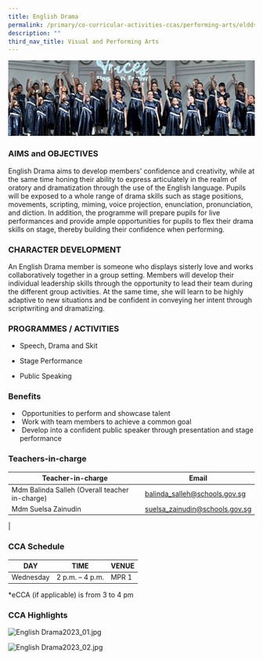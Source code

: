 ```yaml
---
title: English Drama
permalink: /primary/co-curricular-activities-ccas/performing-arts/eldds/
description: ""
third_nav_title: Visual and Performing Arts
---
```

![](/images/01%20Banner%20Photos/cca.jpg)

### **AIMS and OBJECTIVES** 
English Drama aims to develop members’ confidence and creativity, while at the same time honing their ability to express articulately in the realm of oratory and dramatization through the use of the English language. Pupils will be exposed to a whole range of drama skills such as stage positions, movements, scripting, miming, voice projection, enunciation, pronunciation, and diction. In addition, the programme will prepare pupils for live performances and provide ample opportunities for pupils to flex their drama skills on stage, thereby building their confidence when performing.  

  
### **CHARACTER DEVELOPMENT** 
An English Drama member is someone who displays sisterly love and works collaboratively together in a group setting. Members will develop their individual leadership skills through the opportunity to lead their team during the different group activities. At the same time, she will learn to be highly adaptive to new situations and be confident in conveying her intent through scriptwriting and dramatizing.  


### **PROGRAMMES / ACTIVITIES** 

*   Speech, Drama and Skit  
    
*   Stage Performance
*   Public Speaking


### **Benefits**

*    Opportunities to perform and showcase talent  
*    Work with team members to achieve a common goal 
*    Develop into a confident public speaker through presentation and stage performance  
    


### **Teachers-in-charge**

| Teacher-in-charge | Email |
| --- | --- |
| Mdm Balinda Salleh (Overall teacher in-charge) | balinda_salleh@schools.gov.sg |
| Mdm Suelsa Zainudin | suelsa_zainudin@schools.gov.sg  
 |

  


### **CCA Schedule**

| DAY | TIME | VENUE |
| --- | --- | --- |
| Wednesday | 2 p.m. – 4 p.m. | MPR 1 |

\*eCCA (if applicable) is from 3 to 4 pm  


### **CCA Highlights**

  
![English Drama2023_01.jpg](https://chijstnicholasgirls-moe-edu-sg-admin.cwp.sg/qql/slot/u569/Primary/CCAs/Performing%20Arts/English%20Drama/English%20Drama2023_01.jpg)  
  
  
  

![English Drama2023_02.jpg](https://chijstnicholasgirls-moe-edu-sg-admin.cwp.sg/qql/slot/u569/Primary/CCAs/Performing%20Arts/English%20Drama/English%20Drama2023_02.jpg)
